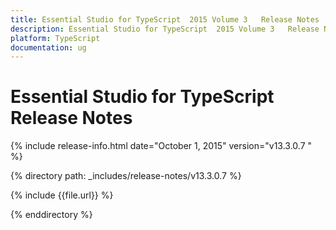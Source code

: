```yaml
---
title: Essential Studio for TypeScript  2015 Volume 3   Release Notes  
description: Essential Studio for TypeScript  2015 Volume 3   Release Notes  
platform: TypeScript
documentation: ug
---
```


# Essential Studio for TypeScript  Release Notes  

{% include release-info.html date="October 1, 2015"  version="v13.3.0.7 " %} 


{% directory path: _includes/release-notes/v13.3.0.7  %}

{% include {{file.url}} %}

{% enddirectory %}